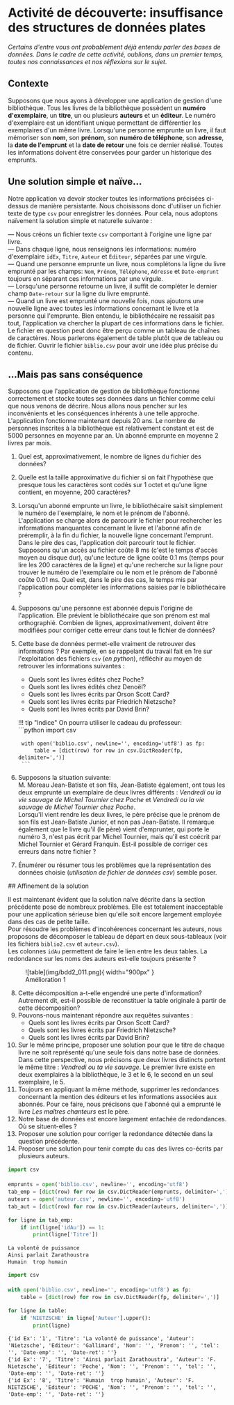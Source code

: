 Activité de découverte: insuffisance des structures de données plates
=====================================================================

*Certains d'entre vous ont probablement déjà entendu parler des bases de données. Dans le cadre de cette activité, oublions, dans un premier temps, toutes nos connaissances et nos réflexions sur le sujet*.  

## Contexte

Supposons que nous ayons à développer une application de gestion d'une bibliothèque. Tous les livres de la bibliothèque possèdent un **numéro d'exemplaire**, un **titre**, un ou plusieurs **auteurs** et un **éditeur**. Le numéro d'exemplaire est un identifiant unique permettant de différentier les exemplaires d'un même livre. Lorsqu'une personne emprunte un livre, il faut mémoriser son **nom**, son **prénom**, son **numéro de téléphone**, son **adresse**, la **date de l'emprunt** et la **date de retour** une fois ce dernier réalisé. Toutes les informations doivent être conservées pour garder un historique des emprunts.  

## Une solution simple et naïve... 

Notre application va devoir stocker toutes les informations précisées ci-dessus de manière persistante. Nous choisissons donc d'utiliser un fichier texte de type `csv` pour enregistrer les données. Pour cela, nous adoptons naïvement la solution simple et naturelle suivante : 

— Nous créons un fichier texte `csv` comportant à l'origine une ligne par livre.  
— Dans chaque ligne, nous renseignons les informations: numéro d'exemplaire `idEx`, `Titre`, `Auteur` et `Éditeur`, séparées par une virgule.  
— Quand une personne emprunte un livre, nous complétons la ligne du livre emprunté par les champs: `Nom`, `Prénom`, `Téléphone`, `Adresse` et `Date-emprunt` toujours en séparant ces informations par une virgule.  
— Lorsqu'une personne retourne un livre, il suffit de compléter le dernier champ `Date-retour` sur la ligne du livre emprunté.  
— Quand un livre est emprunté une nouvelle fois, nous ajoutons une nouvelle ligne avec toutes les informations concernant le livre et la personne qui l'emprunte. Bien entendu, le bibliothécaire ne ressaisit pas tout, l'application va chercher la plupart de ces informations dans le fichier. Le fichier en question peut donc être perçu comme un tableau de chaînes de caractères. Nous parlerons également de table plutôt que de tableau ou de fichier. Ouvrir le fichier `biblio.csv` pour avoir une idée plus précise du contenu.

## ...Mais pas sans conséquence  

Supposons que l'application de gestion de bibliothèque fonctionne correctement et stocke toutes ses données dans un fichier comme celui que nous venons de décrire. Nous allons nous pencher sur les inconvénients et les conséquences inhérents à une telle approche.  
L'application fonctionne maintenant depuis 20 ans. Le nombre de personnes inscrites à la bibliothèque est relativement constant et est de 5000 personnes en moyenne par an. Un abonné emprunte en moyenne 2 livres par mois.

1. Quel est, approximativement, le nombre de lignes du fichier des données?
2. Quelle est la taille approximative du fichier si on fait l'hypothèse que presque tous les caractères sont codés sur 1 octet et qu'une ligne contient, en moyenne, 200 caractères?
3. Lorsqu'un abonné emprunte un livre, le bibliothécaire saisit simplement le numéro de l'exemplaire, le nom et le prénom de l'abonné. L'application se charge alors de parcourir le fichier pour rechercher les informations manquantes concernant le livre et l'abonné afin de préremplir, à la fin du fichier, la nouvelle ligne concernant l'emprunt.  
Dans le pire des cas, l'application doit parcourir tout le fichier. Supposons qu'un accès au fichier coûte 8 ms (c'est le temps d'accès moyen au disque dur), qu'une lecture de ligne coûte 0.1 ms (temps pour lire les 200 caractères de la ligne) et qu'une recherche sur la ligne pour trouver le numéro de l'exemplaire ou le nom et le prénom de l'abonné coûte 0.01 ms. Quel est, dans le pire des cas, le temps mis par l'application pour compléter les informations saisies par le bibliothécaire ?
4. Supposons qu'une personne est abonnée depuis l'origine de l'application. Elle prévient le bibliothécaire que son prénom est mal orthographié. Combien de lignes, approximativement, doivent être modifiées pour corriger cette erreur dans tout le fichier de données?
5. Cette base de données permet-elle vraiment de retrouver des informations ? Par exemple, en se rappelant du travail fait en 1re sur l'exploitation des fichiers `csv` (*en python*), réfléchir au moyen de retrouver les informations suivantes :  

    * Quels sont les livres édités chez Poche?
    * Quels sont les livres édités chez Denoël?
    * Quels sont les livres écrits par Orson Scott Card?
    * Quels sont les livres écrits par Friedrich Nietzsche?
    * Quels sont les livres écrits par David Brin?

    !!! tip "Indice"
        On pourra utiliser le cadeau du professeur:  
        ```python
        import csv

        with open('biblio.csv', newline='', encoding='utf8') as fp:
            table = [dict(row) for row in csv.DictReader(fp, delimiter=',')]
        ```    

6. Supposons la situation suivante:  
M. Moreau Jean-Batiste et son fils, Jean-Batiste également, ont tous les deux emprunté un exemplaire de deux livres différents : *Vendredi ou la vie sauvage de Michel Tournier chez Poche* et *Vendredi ou la vie sauvage de Michel Tournier chez Poche*.  
Lorsqu'il vient rendre les deux livres, le père précise que le prénom de son fils est Jean-Batiste Junior, et non pas Jean-Batiste. Il remarque également que le livre qu'il (le père) vient d'emprunter, qui porte le numéro 3, n'est pas écrit par Michel Tournier, mais qu'il est coécrit par Michel Tournier et Gérard Franquin. Est-il possible de corriger ces erreurs dans notre fichier ?
7. Énumérer ou résumer tous les problèmes que la représentation des données choisie (*utilisation de fichier de données csv*) semble poser.  

## Affinement de la solution 

Il est maintenant évident que la solution naïve décrite dans la section précédente pose de nombreux problèmes. Elle est totalement inacceptable pour une application sérieuse bien qu'elle soit encore largement employée dans des cas de petite taille.  
Pour résoudre les problèmes d'incohérences concernant les auteurs, nous proposons de décomposer le tableau de départ en deux sous-tableaux (voir les fichiers `biblio2.csv` et `auteur.csv`).  
Les colonnes `idAu` permettent de faire le lien entre les deux tables. La redondance sur les noms des auteurs est-elle toujours présente ?

<figure markdown> 
  ![table](img/bdd2_011.png){ width="900px" }
  <figcaption>Amélioration 1</figcaption>
</figure>

8. Cette décomposition a-t-elle engendré une perte d'information? Autrement dit, est-il possible de reconstituer la table originale à partir de cette décomposition?
9. Pouvons-nous maintenant répondre aux requêtes suivantes :
    * Quels sont les livres écrits par Orson Scott Card?
    * Quels sont les livres écrits par Friedrich Nietzsche?
    * Quels sont les livres écrits par David Brin? 
10. Sur le même principe, proposer une solution pour que le titre de chaque livre ne soit représenté qu'une seule fois dans notre base de données. Dans cette perspective, nous précisons que deux livres distincts portent le même titre : *Vendredi ou ta vie sauvage*. Le premier livre existe en deux exemplaires à la bibliothèque, le 3 et le 6, le second en un seul exemplaire, le 5.
11. Toujours en appliquant la même méthode, supprimer les redondances concernant la mention des éditeurs et les informations associées aux abonnés. Pour ce faire, nous précisons que l'abonné qui a emprunté le livre *Les maîtres chanteurs* est le père.
12. Notre base de données est encore largement entachée de redondances. Où se situent-elles ?
13. Proposer une solution pour corriger la redondance détectée dans la question précédente.
14. Proposer une solution pour tenir compte du cas des livres co-écrits par plusieurs auteurs. 


```python
import csv

emprunts = open('biblio.csv', newline='', encoding='utf8')
tab_emp = [dict(row) for row in csv.DictReader(emprunts, delimiter=',')]
auteurs = open('auteur.csv', newline='', encoding='utf8')
tab_aut = [dict(row) for row in csv.DictReader(auteurs, delimiter=',')]
```


```python
for ligne in tab_emp:
    if int(ligne['idAu']) == 1:
        print(ligne['Titre'])
```

    La volonté de puissance
    Ainsi parlait Zarathoustra
    Humain  trop humain



```python
import csv

with open('biblio.csv', newline='', encoding='utf8') as fp:
    table = [dict(row) for row in csv.DictReader(fp, delimiter=',')]
```


```python
for ligne in table:
    if 'NIETZSCHE' in ligne['Auteur'].upper():
        print(ligne)
```

    {'id Ex': '1', 'Titre': 'La volonté de puissance', 'Auteur': 'Nietzsche', 'Editeur': 'Gallimard', 'Nom': '', 'Prenom': '', 'tel': '', 'Date-emp': '', 'Date-ret': ''}
    {'id Ex': '7', 'Titre': 'Ainsi parlait Zarathoustra', 'Auteur': 'F. Nietzsche', 'Editeur': 'Poche', 'Nom': '', 'Prenom': '', 'tel': '', 'Date-emp': '', 'Date-ret': ''}
    {'id Ex': '8', 'Titre': 'Humain  trop humain', 'Auteur': 'F. NIETZSCHE', 'Editeur': 'POCHE', 'Nom': '', 'Prenom': '', 'tel': '', 'Date-emp': '', 'Date-ret': ''}



```python

```
